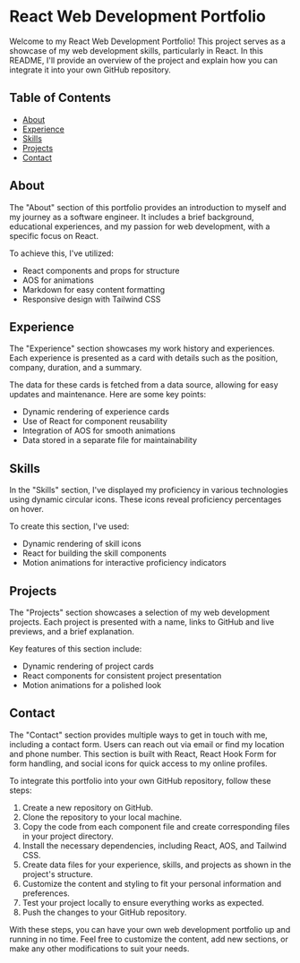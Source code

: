 # React Web Development Portfolio

Welcome to my React Web Development Portfolio! This project serves as a showcase of my web development skills, particularly in React. In this README, I'll provide an overview of the project and explain how you can integrate it into your own GitHub repository.

## Table of Contents
- [About](#about)
- [Experience](#experience)
- [Skills](#skills)
- [Projects](#projects)
- [Contact](#contact)

## About
The "About" section of this portfolio provides an introduction to myself and my journey as a software engineer. It includes a brief background, educational experiences, and my passion for web development, with a specific focus on React.



To achieve this, I've utilized:
- React components and props for structure
- AOS for animations
- Markdown for easy content formatting
- Responsive design with Tailwind CSS

## Experience
The "Experience" section showcases my work history and experiences. Each experience is presented as a card with details such as the position, company, duration, and a summary.



The data for these cards is fetched from a data source, allowing for easy updates and maintenance. Here are some key points:
- Dynamic rendering of experience cards
- Use of React for component reusability
- Integration of AOS for smooth animations
- Data stored in a separate file for maintainability

## Skills
In the "Skills" section, I've displayed my proficiency in various technologies using dynamic circular icons. These icons reveal proficiency percentages on hover. 



To create this section, I've used:
- Dynamic rendering of skill icons
- React for building the skill components
- Motion animations for interactive proficiency indicators

## Projects
The "Projects" section showcases a selection of my web development projects. Each project is presented with a name, links to GitHub and live previews, and a brief explanation. 



Key features of this section include:
- Dynamic rendering of project cards
- React components for consistent project presentation
- Motion animations for a polished look

## Contact
The "Contact" section provides multiple ways to get in touch with me, including a contact form. Users can reach out via email or find my location and phone number. This section is built with React, React Hook Form for form handling, and social icons for quick access to my online profiles.

To integrate this portfolio into your own GitHub repository, follow these steps:
1. Create a new repository on GitHub.
2. Clone the repository to your local machine.
3. Copy the code from each component file and create corresponding files in your project directory.
4. Install the necessary dependencies, including React, AOS, and Tailwind CSS.
5. Create data files for your experience, skills, and projects as shown in the project's structure.
6. Customize the content and styling to fit your personal information and preferences.
7. Test your project locally to ensure everything works as expected.
8. Push the changes to your GitHub repository.

With these steps, you can have your own web development portfolio up and running in no time. Feel free to customize the content, add new sections, or make any other modifications to suit your needs.

